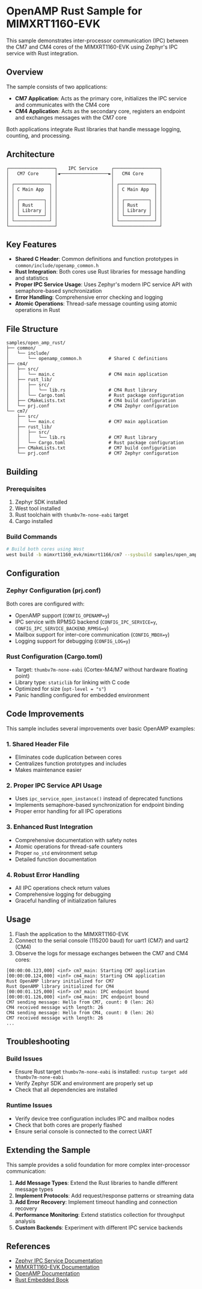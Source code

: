 # OpenAMP Rust Sample for MIMXRT1160-EVK

This sample demonstrates inter-processor communication (IPC) between the CM7 and CM4 cores of the MIMXRT1160-EVK using Zephyr's IPC service with Rust integration.

## Overview

The sample consists of two applications:
- **CM7 Application**: Acts as the primary core, initializes the IPC service and communicates with the CM4 core
- **CM4 Application**: Acts as the secondary core, registers an endpoint and exchanges messages with the CM7 core

Both applications integrate Rust libraries that handle message logging, counting, and processing.

## Architecture

```
┌─────────────────┐    IPC Service     ┌─────────────────┐
│   CM7 Core      │◄──────────────────►│   CM4 Core      │
│                 │                    │                 │
│ ┌─────────────┐ │                    │ ┌─────────────┐ │
│ │ C Main App  │ │                    │ │ C Main App  │ │
│ │             │ │                    │ │             │ │
│ │ ┌─────────┐ │ │                    │ │ ┌─────────┐ │ │
│ │ │ Rust    │ │ │                    │ │ │ Rust    │ │ │
│ │ │ Library │ │ │                    │ │ │ Library │ │ │
│ │ └─────────┘ │ │                    │ │ └─────────┘ │ │
│ └─────────────┘ │                    │ └─────────────┘ │
└─────────────────┘                    └─────────────────┘
```

## Key Features

- **Shared C Header**: Common definitions and function prototypes in `common/include/openamp_common.h`
- **Rust Integration**: Both cores use Rust libraries for message handling and statistics
- **Proper IPC Service Usage**: Uses Zephyr's modern IPC service API with semaphore-based synchronization
- **Error Handling**: Comprehensive error checking and logging
- **Atomic Operations**: Thread-safe message counting using atomic operations in Rust

## File Structure

```
samples/open_amp_rust/
├── common/
│   └── include/
│       └── openamp_common.h          # Shared C definitions
├── cm4/
│   ├── src/
│   │   └── main.c                    # CM4 main application
│   ├── rust_lib/
│   │   ├── src/
│   │   │   └── lib.rs                # CM4 Rust library
│   │   └── Cargo.toml                # Rust package configuration
│   ├── CMakeLists.txt                # CM4 build configuration
│   └── prj.conf                      # CM4 Zephyr configuration
└── cm7/
    ├── src/
    │   └── main.c                    # CM7 main application
    ├── rust_lib/
    │   ├── src/
    │   │   └── lib.rs                # CM7 Rust library
    │   └── Cargo.toml                # Rust package configuration
    ├── CMakeLists.txt                # CM7 build configuration
    └── prj.conf                      # CM7 Zephyr configuration
```

## Building

### Prerequisites

1. Zephyr SDK installed
2. West tool installed
3. Rust toolchain with `thumbv7m-none-eabi` target
4. Cargo installed

### Build Commands

```bash
# Build both cores using West
west build -b mimxrt1160_evk/mimxrt1166/cm7 --sysbuild samples/open_amp_rust/cm7 -p always
```

## Configuration

### Zephyr Configuration (prj.conf)

Both cores are configured with:
- OpenAMP support (`CONFIG_OPENAMP=y`)
- IPC service with RPMSG backend (`CONFIG_IPC_SERVICE=y`, `CONFIG_IPC_SERVICE_BACKEND_RPMSG=y`)
- Mailbox support for inter-core communication (`CONFIG_MBOX=y`)
- Logging support for debugging (`CONFIG_LOG=y`)

### Rust Configuration (Cargo.toml)

- Target: `thumbv7m-none-eabi` (Cortex-M4/M7 without hardware floating point)
- Library type: `staticlib` for linking with C code
- Optimized for size (`opt-level = "s"`)
- Panic handling configured for embedded environment

## Code Improvements

This sample includes several improvements over basic OpenAMP examples:

### 1. Shared Header File
- Eliminates code duplication between cores
- Centralizes function prototypes and includes
- Makes maintenance easier

### 2. Proper IPC Service API Usage
- Uses `ipc_service_open_instance()` instead of deprecated functions
- Implements semaphore-based synchronization for endpoint binding
- Proper error handling for all IPC operations

### 3. Enhanced Rust Integration
- Comprehensive documentation with safety notes
- Atomic operations for thread-safe counters
- Proper `no_std` environment setup
- Detailed function documentation

### 4. Robust Error Handling
- All IPC operations check return values
- Comprehensive logging for debugging
- Graceful handling of initialization failures

## Usage

1. Flash the application to the MIMXRT1160-EVK
2. Connect to the serial console (115200 baud) for uart1 (CM7) and uart2 (CM4)
3. Observe the logs for message exchanges between the CM7 and CM4 cores:

```
[00:00:00.123,000] <inf> cm7_main: Starting CM7 application
[00:00:00.124,000] <inf> cm4_main: Starting CM4 application
Rust OpenAMP library initialized for CM7
Rust OpenAMP library initialized for CM4
[00:00:01.125,000] <inf> cm7_main: IPC endpoint bound
[00:00:01.126,000] <inf> cm4_main: IPC endpoint bound
CM7 sending message: Hello from CM7, count: 0 (len: 26)
CM4 received message with length: 26
CM4 sending message: Hello from CM4, count: 0 (len: 26)
CM7 received message with length: 26
...
```

## Troubleshooting

### Build Issues
- Ensure Rust target `thumbv7m-none-eabi` is installed: `rustup target add thumbv7m-none-eabi`
- Verify Zephyr SDK and environment are properly set up
- Check that all dependencies are installed

### Runtime Issues
- Verify device tree configuration includes IPC and mailbox nodes
- Check that both cores are properly flashed
- Ensure serial console is connected to the correct UART

## Extending the Sample

This sample provides a solid foundation for more complex inter-processor communication:

1. **Add Message Types**: Extend the Rust libraries to handle different message types
2. **Implement Protocols**: Add request/response patterns or streaming data
3. **Add Error Recovery**: Implement timeout handling and connection recovery
4. **Performance Monitoring**: Extend statistics collection for throughput analysis
5. **Custom Backends**: Experiment with different IPC service backends

## References

- [Zephyr IPC Service Documentation](https://docs.zephyrproject.org/latest/services/ipc/index.html)
- [MIMXRT1160-EVK Documentation](https://docs.zephyrproject.org/latest/boards/nxp/mimxrt1160_evk/doc/index.html)
- [OpenAMP Documentation](https://openamp.readthedocs.io/)
- [Rust Embedded Book](https://docs.rust-embedded.org/book/)